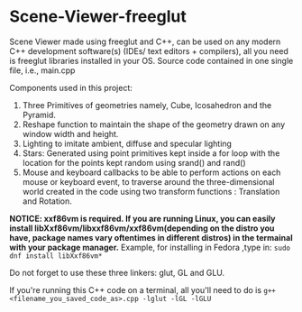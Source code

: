 # Scene-Viewer-freeglut
Scene Viewer made using freeglut and C++, can be used on any modern C++ development software(s) (IDEs/ text editors + compilers), all you need is freeglut libraries installed in your OS.
Source code contained in one single file, i.e., main.cpp

Components used in this project:
1. Three Primitives of geometries namely, Cube, Icosahedron and the Pyramid. 
2. Reshape function to maintain the shape of the geometry drawn on any window width and height.
3. Lighting to imitate ambient, diffuse and specular lighting
4. Stars: Generated using point primitives kept inside a for loop with the location for the points kept random using srand() and rand()
5. Mouse and keyboard callbacks to be able to perform actions on each mouse or keyboard event, to traverse around the three-dimensional world created in the code using two transform functions : Translation and Rotation.


**NOTICE: xxf86vm is required. If you are running Linux, you can easily install libXxf86vm/libxxf86vm/xxf86vm(depending on the distro you have, package names vary oftentimes in different distros) in the termainal with your package manager.**
Example, for installing in Fedora ,type in:
`sudo dnf install libXxf86vm*`

Do not forget to use these three linkers: glut, GL and GLU.

If you're running this C++ code on a terminal, all you'll need to do is `g++ <filename_you_saved_code_as>.cpp -lglut -lGL -lGLU`
